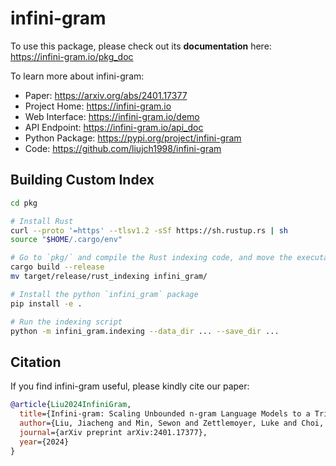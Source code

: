 # infini-gram

To use this package, please check out its **documentation** here: <https://infini-gram.io/pkg_doc>

To learn more about infini-gram:
* Paper: <https://arxiv.org/abs/2401.17377>
* Project Home: <https://infini-gram.io>
* Web Interface: <https://infini-gram.io/demo>
* API Endpoint: <https://infini-gram.io/api_doc>
* Python Package: <https://pypi.org/project/infini-gram>
* Code: <https://github.com/liujch1998/infini-gram>

## Building Custom Index

```bash
cd pkg

# Install Rust
curl --proto '=https' --tlsv1.2 -sSf https://sh.rustup.rs | sh
source "$HOME/.cargo/env"

# Go to `pkg/` and compile the Rust indexing code, and move the executable to the correct place:
cargo build --release
mv target/release/rust_indexing infini_gram/

# Install the python `infini_gram` package
pip install -e .

# Run the indexing script
python -m infini_gram.indexing --data_dir ... --save_dir ...
```

## Citation

If you find infini-gram useful, please kindly cite our paper:
```bibtex
@article{Liu2024InfiniGram,
  title={Infini-gram: Scaling Unbounded n-gram Language Models to a Trillion Tokens},
  author={Liu, Jiacheng and Min, Sewon and Zettlemoyer, Luke and Choi, Yejin and Hajishirzi, Hannaneh},
  journal={arXiv preprint arXiv:2401.17377},
  year={2024}
}
```
